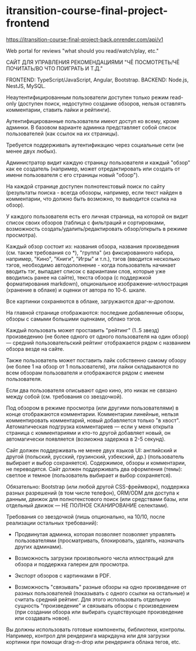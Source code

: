 # itransition-course-final-project-frontend

<https://itransition-course-final-project-back.onrender.com/api/v1>

Web portal for reviews "what should you read/watch/play, etc."

САЙТ ДЛЯ УПРАВЛЕНИЯ РЕКОМЕНДАЦИЯМИ "ЧЁ ПОСМОТРЕТЬ/ЧЁ ПОЧИТАТЬ/ВО ЧТО ПОИГРАТЬ И Т.Д."

FRONTEND: TypeScript/JavaScript, Angular, Bootstrap.
BACKEND: Node.js, NestJS, MySQL.

Неаутентифицированным пользователи доступен только режим read-only (доступен поиск, недоступно создание обзоров, нельзя оставлять комментарии, ставить лайки и рейтинги).

Аутентифицированные пользователи имеют доступ ко всему, кроме админки. В базовом варианте админка представляет собой список пользователей (как ссылок на их страницы).

Требуется поддерживать аутентификацию через социальные сети (не менее двух любых).

Администратор видит каждую страницу пользователя и каждый "обзор" как ее создатель (например, может отредактировать или создать от имени пользователя с его страницы новый "обзор").

На каждой странице доступен полнотекстовый поиск по сайту (результаты поиска - всегда обозоры, например, если текст найден в комментарии, что должно быть возможно, то выводится ссылка на обзор).

У каждого пользователя есть его личная страница, на которой он видит список своих обзоров (таблица с фильтраций и сортировками, возможность создать/удалить/редактировать обзор/открыть в режиме просмотра).

Каждый обзор состоит из: названия обзора, названия произведения (см. также требования со \*), "группа" (из фиксированного набора, например, "Кино", "Книги", "Игры" и т.п.), тэгов (вводится несколько тэгов, необходимо автодополнение - когда пользователь начинает вводить тэг, выпадает список с вариантами слов, которые уже вводились ранее на сайте), текста обзора (с поддержкой форматирования markdown), опциональное изображение-иллюстрация (хранение в облаке) и оценки от автора по 10-б. шкале.

Все картинки сохраняются в облаке, загружаются драг-н-дропом.

На главной странице отображаются: последние добавленные обзоры, обзоры с самыми большими оценками, облако тэгов.

Каждый пользовать может проставить "рейтинг" (1..5 звезд) произведению (не более одного от одного пользователя на один обзор) — средний пользовательский рейтинг отображается рядом с названием обзора везде на сайте.

Также пользователь может поставить лайк собственно самому обзору (не более 1 на обзор от 1 пользователя), эти лайки складываются по всем обзорам пользователя и отображаются рядом с именем пользователя.

Если два пользователя описывают одно кино, это никак не связано между собой (см. требования со звездочкой).

Под обзором в режиме просмотра (или другими пользователями) в конце отображаются комментарии. Комментарии линейные, нельзя комментировать комментарий, новый добавляется только "в хвост". Автоматическая подгрузка комментариев — если у меня открыта страница с комментариями и кто-то другой добавляет новый, он автомагически появляется (возможна задержка в 2-5 секунд).

Сайт должен поддерживать не менее двух языков UI: английский и другой (польский, русский, грузинский, узбекский, др.) (пользователь выбирает и выбор сохраняется). Содержимое, обзоры и комментарии, не переводятся. Сайт должен поддерживать два оформления (темы): светлое и темное (пользователь выбирает и выбор сохраняется).

Обязательно: Bootstrap (или любой другой CSS-фреймворк), поддержка разных разрешений (в том числе телефон), ORM/ODM для доступа к данным, движок для полнотекстового поиск (или средствами базы, или отдельный движок — НЕ ПОЛНОЕ СКАНИРОВАНИЕ селектами).

Требования со звездочкой (лишь опционально, на 10/10, после реализации остальных требований):

- Продвинутая админка, которая позволяет позволяет управлять пользователями (просматривать, блокировать, удалять, назначать других админами).

- Возможность загрузки произвольного числа иллюстраций для обзора и поддержка галереи для просмотра.

- Экспорт обзоров с картинками в PDF.

- Возможность "связывать" разные обзоры на одно произведение от разных пользователей (показывать с одного ссылки на остальные) и считать средний рейтинг. Для этого использовать отдельную сущность "произведение" и связывать обзоры с произведением (при создании обзора или выбирать существующее произведение или создавать новое).

Вы должны использовать готовые компоненты, библиотеки, контролы. Например, контрол для рендеринга маркдауна или для загрузки кортинки при помощи drag-n-drop или рендеринга облака тегов, etc.
